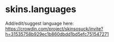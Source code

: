 # skins.languages

Add/edit/suggest language here: https://crowdin.com/project/skinsosuck/invite?h=31535758b929ec1b860dbdd1bd5efc751547271
